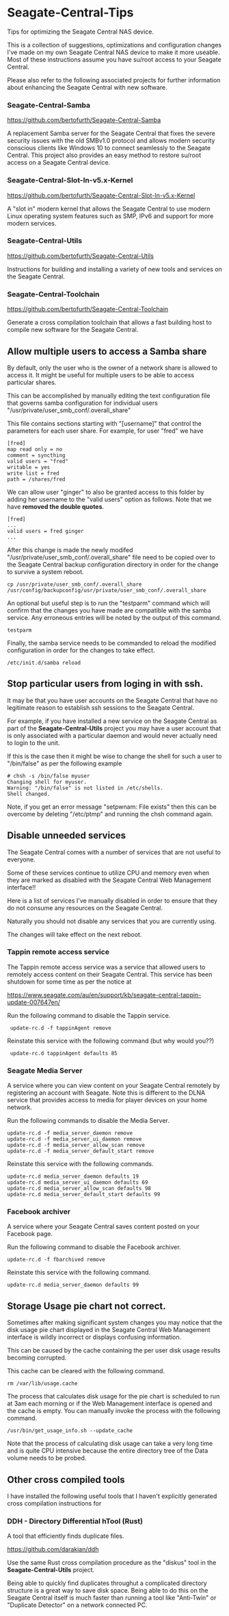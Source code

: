 # Seagate-Central-Tips
Tips for optimizing the Seagate Central NAS device.

This is a collection of suggestions, optimizations and 
configuration changes I've made on my own Seagate Central NAS
device to make it more useable. Most of these instructions 
assume you have su/root access to your Seagate Central.

Please also refer to the following associated projects
for further information about enhancing the Seagate Central
with new software.

### Seagate-Central-Samba
https://github.com/bertofurth/Seagate-Central-Samba

A replacement Samba server for the Seagate Central that fixes
the severe security issues with the old SMBv1.0 protocol and allows
modern security conscious clients like Windows 10 to connect
seamlessly to the Seagate Central. This project also provides
an easy method to restore su/root access on a Seagate Central
device.
 
### Seagate-Central-Slot-In-v5.x-Kernel
https://github.com/bertofurth/Seagate-Central-Slot-In-v5.x-Kernel

A "slot in" modern kernel that allows the Seagate Central to
use modern Linux operating system features such as SMP, IPv6
and support for more modern services.

### Seagate-Central-Utils
https://github.com/bertofurth/Seagate-Central-Utils

Instructions for building and installing a variety of new tools
and services on the Seagate Central.

### Seagate-Central-Toolchain
https://github.com/bertofurth/Seagate-Central-Toolchain

Generate a cross compilation toolchain that allows a fast building
host to compile new software for the Seagate Central.

## Allow multiple users to access a Samba share
By default, only the user who is the owner of a network share is
allowed to access it. It might be useful for multiple users 
to be able to access particular shares.

This can be accomplished by manually editing the text configuration
file that governs samba configuration for individual users
"/usr/private/user_smb_conf/.overall_share"

This file contains sections starting with "[username]" that
control the parameters for each user share. For example, for
user "fred" we have

    [fred]
    map read only = no
    comment = syncthing
    valid users = "fred"
    writable = yes
    write list = fred
    path = /shares/fred

We can allow user "ginger" to also be granted access to this folder
by adding her username to the "valid users" option as follows. Note
that we have **removed the double quotes**. 

    [fred]
    ...
    valid users = fred ginger
    ...
    
After this change is made the newly modifed
"/usr/private/user_smb_conf/.overall_share" file need to be copied
over to the Seagate Central backup configuration directory in order 
for the change to survive a system reboot.

    cp /usr/private/user_smb_conf/.overall_share /usr/config/backupconfig/usr/private/user_smb_conf/.overall_share
    
An optional but useful step is to run the "testparm" command which will
confirm that the changes you have made are compatible with the samba
service. Any erroneous entries will be noted by the output of this
command. 
    
    testparm
    
Finally, the samba service needs to be commanded to reload the modified
configuration in order for the changes to take effect.

    /etc/init.d/samba reload
    

## Stop particular users from loging in with ssh.
It may be that you have user accounts on the Seagate Central that have
no legitimate reason to establish ssh sessions to the Seagate Central.

For example, if you have installed a new service on the Seagate Central
as part of the **Seagate-Central-Utils** project you may have a user
account that is only associated with a particular daemon and would
never actually need to login to the unit.

If this is the case then it might be wise to change the shell for such
a user to "/bin/false" as per the following example

    # chsh -s /bin/false myuser
    Changing shell for myuser.
    Warning: "/bin/false" is not listed in /etc/shells.
    Shell changed.
          
Note, if you get an error message "setpwnam: File exists" then this
can be overcome by deleting "/etc/ptmp" and running the chsh command
again.


## Disable unneeded services
The Seagate Central comes with a number of services that are not
useful to everyone. 

Some of these services continue to utilize CPU and memory even when
they are marked as disabled with the Seagate Central Web Management 
interface!!

Here is a list of services I've manually disabled in order to ensure
that they do not consume any resources on the Seagate Central. 

Naturally you should not disable any services that you are currently 
using.

The changes will take effect on the next reboot.

### Tappin remote access service
The Tappin remote access service was a service that allowed users
to remotely access content on their Seagate Central. This service
has been shutdown for some time as per the notice at

https://www.seagate.com/au/en/support/kb/seagate-central-tappin-update-007647en/

Run the following command to disable the Tappin service.

     update-rc.d -f tappinAgent remove
     
Reinstate this service with the following command (but why would you??)

     update-rc.d tappinAgent defaults 85

### Seagate Media Server
A service where you can view content on your Seagate Central remotely
by registering an account with Seagate. Note this is different to the
DLNA service that provides access to media for player devices on your
home network.

Run the following commands to disable the Media Server.

    update-rc.d -f media_server_daemon remove
    update-rc.d -f media_server_ui_daemon remove
    update-rc.d -f media_server_allow_scan remove
    update-rc.d -f media_server_default_start remove

Reinstate this service with the following commands.

    update-rc.d media_server_daemon defaults 19 
    update-rc.d media_server_ui_daemon defaults 69 
    update-rc.d media_server_allow_scan defaults 98 
    update-rc.d media_server_default_start defaults 99
    
### Facebook archiver
A service where your Seagate Central saves content posted on your
Facebook page.

Run the following command to disable the Facebook archiver.

    update-rc.d -f fbarchived remove

Reinstate this service with the following command.

    update-rc.d media_server_daemon defaults 99

## Storage Usage pie chart not correct.
Sometimes after making significant system changes you may notice
that the disk usage pie chart displayed in the Seagate Central
Web Management interface is wildly incorrect or displays confusing
information.

This can be caused by the cache containing the per user disk usage
results becoming corrupted.

This cache can be cleared with the following command.

    rm /var/lib/usage.cache

The process that calculates disk usage for the pie chart is scheduled
to run at 3am each morning or if the Web Management interface is
opened and the cache is empty. You can manually invoke the process with
the following command.

    /usr/bin/get_usage_info.sh --update_cache
    
Note that the process of calculating disk usage can take a very long
time and is quite CPU intensive because the entire directory tree of
the Data volume needs to be probed.

## Other cross compiled tools
I have installed the following useful tools that I haven't explicitly
generated cross compilation instructions for

### DDH - Directory Differential hTool (Rust)
A tool that efficiently finds duplicate files.

https://github.com/darakian/ddh

Use the same Rust cross compilation procedure as the "diskus" tool
in the **Seagate-Central-Utils** project.

Being able to quickly find duplicates throughut a complicated 
directory structure is a great way to save disk space. Being able to
do this on the Seagate Central itself is much faster than running a
tool like "Anti-Twin" or "Duplicate Detector" on a network connected
PC.
